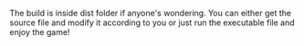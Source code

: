 The build is inside dist folder if anyone's wondering. You can either get the source file and modify it according to you or just run the executable file and enjoy the game!
